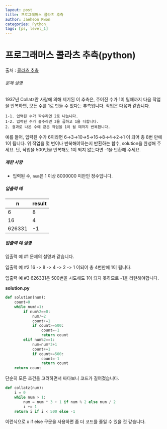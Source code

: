 ```yaml
---
layout: post
title: 프로그래머스 콜라츠 추측
author: Jaeheon Kwon
categories: Python
tags: [ps, level_1]
---
```




# 프로그래머스 콜라츠 추측(python)

출처 : [콜라츠 추측]( https://programmers.co.kr/learn/courses/30/lessons/12943 )

###### 문제 설명

1937년 Collatz란 사람에 의해 제기된 이 추측은, 주어진 수가 1이 될때까지 다음 작업을 반복하면, 모든 수를 1로 만들 수 있다는 추측입니다. 작업은 다음과 같습니다.

```
1-1. 입력된 수가 짝수라면 2로 나눕니다. 
1-2. 입력된 수가 홀수라면 3을 곱하고 1을 더합니다.
2. 결과로 나온 수에 같은 작업을 1이 될 때까지 반복합니다.
```

예를 들어, 입력된 수가 6이라면 6→3→10→5→16→8→4→2→1 이 되어 총 8번 만에 1이 됩니다. 위 작업을 몇 번이나 반복해야하는지 반환하는 함수, solution을 완성해 주세요. 단, 작업을 500번을 반복해도 1이 되지 않는다면 –1을 반환해 주세요.

##### 제한 사항

- 입력된 수, `num`은 1 이상 8000000 미만인 정수입니다.

##### 입출력 예

| n      | result |
| ------ | ------ |
| 6      | 8      |
| 16     | 4      |
| 626331 | -1     |

##### 입출력 예 설명

입출력 예 #1
문제의 설명과 같습니다.

입출력 예 #2
16 -> 8 -> 4 -> 2 -> 1 이되어 총 4번만에 1이 됩니다.

입출력 예 #3
626331은 500번을 시도해도 1이 되지 못하므로 -1을 리턴해야합니다.

**solution.py**

```python
def solution(num):
    count=0
    while num!=1:
        if num%2==0:
            num/=2
            count+=1
            if count>=500:
                count=-1
                return count
        elif num%2==1:
            num=num*3+1
            count+=1
            if count>=500:
                count=-1
                return count
    return count
```

단순히 모든 조건을 고려하면서 짜다보니 코드가 길어졌습니다.

```python
def collatz(num):
    i = 0
    while num > 1:
        num = num * 3 + 1 if num % 2 else num / 2
        i += 1
    return i if i < 500 else -1
```

이런식으로 x if else 구문을 사용하면 좀 더 코드를 줄일 수 있을 것 같습니다.